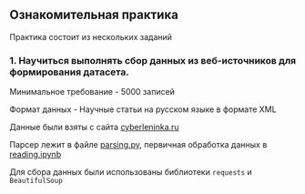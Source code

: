 ## Ознакомительная практика

Практика состоит из нескольких заданий

### 1. Научиться выполнять сбор данных из веб-источников для формирования датасета.

Минимальное требование - 5000 записей 

Формат данных - Научные статьи на русском языке в формате XML

Данные были взяты с сайта [cyberleninka.ru](https://cyberleninka.ru/article)

Парсер лежит в файле [parsing.py](/parsing.py), первичная обработка данных в [reading.ipynb](/reading.ipynb)

Для сбора данных были использованы библиотеки `requests` и `BeautifulSoup`

